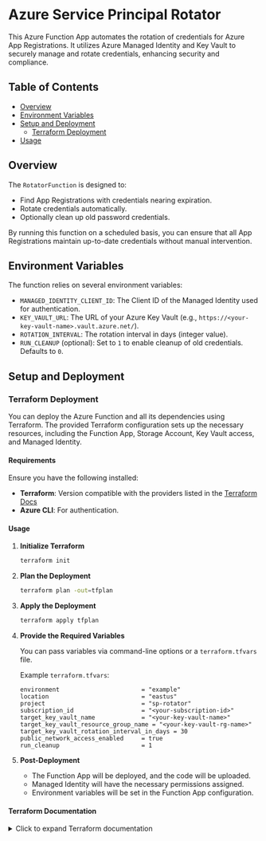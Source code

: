 # Azure Service Principal Rotator

This Azure Function App automates the rotation of credentials for Azure App Registrations. It utilizes Azure Managed Identity and Key Vault to securely manage and rotate credentials, enhancing security and compliance.

## Table of Contents

- [Overview](#overview)
- [Environment Variables](#environment-variables)
- [Setup and Deployment](#setup-and-deployment)
  - [Terraform Deployment](#terraform-deployment)
- [Usage](#usage)

## Overview

The `RotatorFunction` is designed to:

- Find App Registrations with credentials nearing expiration.
- Rotate credentials automatically.
- Optionally clean up old password credentials.

By running this function on a scheduled basis, you can ensure that all App Registrations maintain up-to-date credentials without manual intervention.

## Environment Variables

The function relies on several environment variables:

- `MANAGED_IDENTITY_CLIENT_ID`: The Client ID of the Managed Identity used for authentication.
- `KEY_VAULT_URL`: The URL of your Azure Key Vault (e.g., `https://<your-key-vault-name>.vault.azure.net/`).
- `ROTATION_INTERVAL`: The rotation interval in days (integer value).
- `RUN_CLEANUP` (optional): Set to `1` to enable cleanup of old credentials. Defaults to `0`.

## Setup and Deployment

### Terraform Deployment

You can deploy the Azure Function and all its dependencies using Terraform. The provided Terraform configuration sets up the necessary resources, including the Function App, Storage Account, Key Vault access, and Managed Identity.

#### Requirements

Ensure you have the following installed:

- **Terraform**: Version compatible with the providers listed in the [Terraform Docs](#terraform-documentation)
- **Azure CLI**: For authentication.

#### Usage

1. **Initialize Terraform**

   ```bash
   terraform init
   ```

2. **Plan the Deployment**

   ```bash
   terraform plan -out=tfplan
   ```

3. **Apply the Deployment**

   ```bash
   terraform apply tfplan
   ```

4. **Provide the Required Variables**

   You can pass variables via command-line options or a `terraform.tfvars` file.

   Example `terraform.tfvars`:

   ```hcl
   environment                       = "example"
   location                          = "eastus"
   project                           = "sp-rotator"
   subscription_id                   = "<your-subscription-id>"
   target_key_vault_name             = "<your-key-vault-name>"
   target_key_vault_resource_group_name = "<your-key-vault-rg-name>"
   target_key_vault_rotation_interval_in_days = 30
   public_network_access_enabled     = true
   run_cleanup                       = 1
   ```

5. **Post-Deployment**

   - The Function App will be deployed, and the code will be uploaded.
   - Managed Identity will have the necessary permissions assigned.
   - Environment variables will be set in the Function App configuration.

#### Terraform Documentation

<details>
<summary>Click to expand Terraform documentation</summary>

<!-- BEGIN_TF_DOCS -->
## Requirements

| Name | Version |
|------|---------|
| <a name="requirement_archive"></a> [archive](#requirement\_archive) | ~>2.0 |
| <a name="requirement_azuread"></a> [azuread](#requirement\_azuread) | ~>3.0 |
| <a name="requirement_azurerm"></a> [azurerm](#requirement\_azurerm) | ~>4.0 |
| <a name="requirement_null"></a> [null](#requirement\_null) | ~>3.0 |
| <a name="requirement_random"></a> [random](#requirement\_random) | ~>3.0 |

## Providers

| Name | Version |
|------|---------|
| <a name="provider_archive"></a> [archive](#provider\_archive) | 2.6.0 |
| <a name="provider_azuread"></a> [azuread](#provider\_azuread) | 3.0.2 |
| <a name="provider_azurerm"></a> [azurerm](#provider\_azurerm) | 4.5.0 |
| <a name="provider_null"></a> [null](#provider\_null) | 3.2.3 |
| <a name="provider_random"></a> [random](#provider\_random) | 3.6.3 |

## Modules

No modules.

## Resources

| Name | Type |
|------|------|
| [azuread_app_role_assignment.msgraph_application_readwrite_all](https://registry.terraform.io/providers/hashicorp/azuread/latest/docs/resources/app_role_assignment) | resource |
| [azuread_app_role_assignment.msgraph_user_read_all](https://registry.terraform.io/providers/hashicorp/azuread/latest/docs/resources/app_role_assignment) | resource |
| [azurerm_application_insights.ai](https://registry.terraform.io/providers/hashicorp/azurerm/latest/docs/resources/application_insights) | resource |
| [azurerm_linux_function_app.fa](https://registry.terraform.io/providers/hashicorp/azurerm/latest/docs/resources/linux_function_app) | resource |
| [azurerm_linux_function_app_slot.staging](https://registry.terraform.io/providers/hashicorp/azurerm/latest/docs/resources/linux_function_app_slot) | resource |
| [azurerm_resource_group.rg](https://registry.terraform.io/providers/hashicorp/azurerm/latest/docs/resources/resource_group) | resource |
| [azurerm_role_assignment.key_vault_secrets_officer](https://registry.terraform.io/providers/hashicorp/azurerm/latest/docs/resources/role_assignment) | resource |
| [azurerm_role_assignment.sa_sbdo](https://registry.terraform.io/providers/hashicorp/azurerm/latest/docs/resources/role_assignment) | resource |
| [azurerm_role_assignment.sa_share_contributor](https://registry.terraform.io/providers/hashicorp/azurerm/latest/docs/resources/role_assignment) | resource |
| [azurerm_role_assignment.subnet_network_contributor](https://registry.terraform.io/providers/hashicorp/azurerm/latest/docs/resources/role_assignment) | resource |
| [azurerm_service_plan.sp](https://registry.terraform.io/providers/hashicorp/azurerm/latest/docs/resources/service_plan) | resource |
| [azurerm_storage_account.sa](https://registry.terraform.io/providers/hashicorp/azurerm/latest/docs/resources/storage_account) | resource |
| [azurerm_subnet.subnet](https://registry.terraform.io/providers/hashicorp/azurerm/latest/docs/resources/subnet) | resource |
| [azurerm_user_assigned_identity.identity](https://registry.terraform.io/providers/hashicorp/azurerm/latest/docs/resources/user_assigned_identity) | resource |
| [null_resource.deploy](https://registry.terraform.io/providers/hashicorp/null/latest/docs/resources/resource) | resource |
| [random_id.rid](https://registry.terraform.io/providers/hashicorp/random/latest/docs/resources/id) | resource |
| [archive_file.func](https://registry.terraform.io/providers/hashicorp/archive/latest/docs/data-sources/file) | data source |
| [azuread_application_published_app_ids.well_known](https://registry.terraform.io/providers/hashicorp/azuread/latest/docs/data-sources/application_published_app_ids) | data source |
| [azuread_service_principal.msgraph](https://registry.terraform.io/providers/hashicorp/azuread/latest/docs/data-sources/service_principal) | data source |
| [azurerm_key_vault.kv](https://registry.terraform.io/providers/hashicorp/azurerm/latest/docs/data-sources/key_vault) | data source |

## Inputs

| Name | Description | Type | Default | Required |
|------|-------------|------|---------|:--------:|
| <a name="input_environment"></a> [environment](#input\_environment) | The environment of the resources | `string` | n/a | yes |
| <a name="input_location"></a> [location](#input\_location) | The location of the resources | `string` | n/a | yes |
| <a name="input_project"></a> [project](#input\_project) | The name of the project | `string` | n/a | yes |
| <a name="input_public_network_access_enabled"></a> [public\_network\_access\_enabled](#input\_public\_network\_access\_enabled) | If true, the function app will be accessible from the public internet | `bool` | `true` | no |
| <a name="input_run_cleanup"></a> [run\_cleanup](#input\_run\_cleanup) | If 1, the function will remove any old keys | `number` | `0` | no |
| <a name="input_subnet_base_cidr"></a> [subnet\_base\_cidr](#input\_subnet\_base\_cidr) | The base CIDR for the subnets | `string` | `""` | no |
| <a name="input_subscription_id"></a> [subscription\_id](#input\_subscription\_id) | Azure Subscription ID | `string` | n/a | yes |
| <a name="input_target_key_vault_name"></a> [target\_key\_vault\_name](#input\_target\_key\_vault\_name) | The name of the key vault | `string` | n/a | yes |
| <a name="input_target_key_vault_resource_group_name"></a> [target\_key\_vault\_resource\_group\_name](#input\_target\_key\_vault\_resource\_group\_name) | The name of the resource group the key vault is in | `string` | n/a | yes |
| <a name="input_target_key_vault_rotation_interval_in_days"></a> [target\_key\_vault\_rotation\_interval\_in\_days](#input\_target\_key\_vault\_rotation\_interval\_in\_days) | The number of days between key rotations | `number` | n/a | yes |
| <a name="input_virtual_network_name"></a> [virtual\_network\_name](#input\_virtual\_network\_name) | The name of the virtual network | `string` | `""` | no |
| <a name="input_virtual_network_resource_group_name"></a> [virtual\_network\_resource\_group\_name](#input\_virtual\_network\_resource\_group\_name) | The name of the resource group the virtual network is in | `string` | `""` | no |

## Outputs

No outputs.
<!-- END_TF_DOCS -->